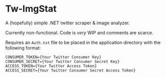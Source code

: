 # Tw-ImgStat
A (hopefully) simple .NET twitter scraper &amp; image analyzer.

Currently non-functional. Code is *very* WIP and comments are scarce. 

Requires an `Auth.txt` file to be placed in the application directory with the following format:
```
CONSUMER_TOKEN={Your Twitter Consumer Key} 
CONSUMER_SECRET={Your Twitter Consumer Secret Key} 
ACCESS_TOKEN={Your Twitter Access Token}
ACCESS_SECRET={Your Twitter Consumer Secret Access Token}
```
